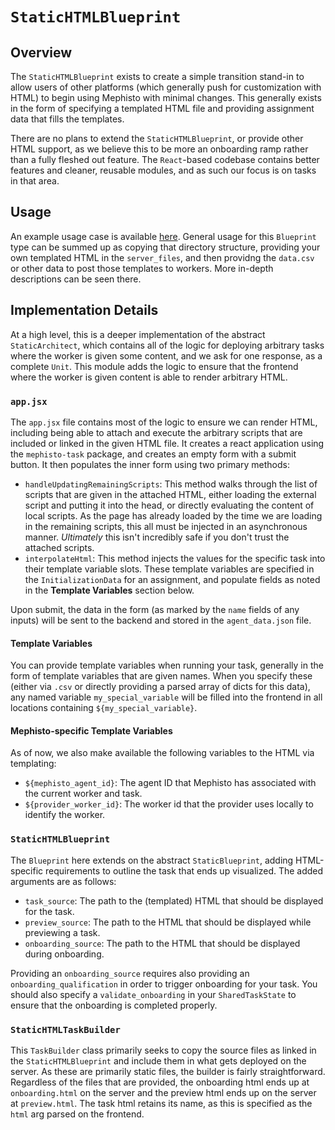# `StaticHTMLBlueprint`
## Overview
The `StaticHTMLBlueprint` exists to create a simple transition stand-in to allow users of other platforms (which generally push for customization with HTML) to begin using Mephisto with minimal changes. This generally exists in the form of specifying a templated HTML file and providing assignment data that fills the templates.

There are no plans to extend the `StaticHTMLBlueprint`, or provide other HTML support, as we believe this to be more an onboarding ramp rather than a fully fleshed out feature. The `React`-based codebase contains better features and cleaner, reusable modules, and as such our focus is on tasks in that area.

## Usage
An example usage case is available [here](https://github.com/facebookresearch/Mephisto/blob/master/mephisto/examples/simple_static_task/). General usage for this `Blueprint` type can be summed up as copying that directory structure, providing your own templated HTML in the `server_files`, and then providng the `data.csv` or other data to post those templates to workers. More in-depth descriptions can be seen there.

## Implementation Details
At a high level, this is a deeper implementation of the abstract `StaticArchitect`, which contains all of the logic for deploying arbitrary tasks where the worker is given some content, and we ask for one response, as a complete `Unit`. This module adds the logic to ensure that the frontend where the worker is given content is able to render arbitrary HTML.
### `app.jsx`
The `app.jsx` file contains most of the logic to ensure we can render HTML, including being able to attach and execute the arbitrary scripts that are included or linked in the given HTML file. It creates a react application using the `mephisto-task` package, and creates an empty form with a submit button. It then populates the inner form using two primary methods:
- `handleUpdatingRemainingScripts`: This method walks through the list of scripts that are given in the attached HTML, either loading the external script and putting it into the head, or directly evaluating the content of local scripts. As the page has already loaded by the time we are loading in the remaining scripts, this all must be injected in an asynchronous manner. _Ultimately_ this isn't incredibly safe if you don't trust the attached scripts.
- `interpolateHtml`: This method injects the values for the specific task into their template variable slots. These template variables are specified in the `InitializationData` for an assignment, and populate fields as noted in the **Template Variables** section below.

Upon submit, the data in the form (as marked by the `name` fields of any inputs) will be sent to the backend and stored in the `agent_data.json` file.

#### Template Variables
You can provide template variables when running your task, generally in the form of template variables that are given names. When you specify these (either via `.csv` or directly providing a parsed array of dicts for this data), any named variable `my_special_variable` will be filled into the frontend in all locations containing `${my_special_variable}`.
#### Mephisto-specific Template Variables
As of now, we also make available the following variables to the HTML via templating:
- `${mephisto_agent_id}`: The agent ID that Mephisto has associated with the current worker and task.
- `${provider_worker_id}`: The worker id that the provider uses locally to identify the worker.

### `StaticHTMLBlueprint`
The `Blueprint` here extends on the abstract `StaticBlueprint`, adding HTML-specific requirements to outline the task that ends up visualized. The added arguments are as follows:
- `task_source`: The path to the (templated) HTML that should be displayed for the task.
- `preview_source`: The path to the HTML that should be displayed while previewing a task.
- `onboarding_source`: The path to the HTML that should be displayed during onboarding.

Providing an `onboarding_source` requires also providing an `onboarding_qualification` in order to trigger onboarding for your task. You should also specify a `validate_onboarding` in your `SharedTaskState` to ensure that the onboarding is completed properly.

### `StaticHTMLTaskBuilder`
This `TaskBuilder` class primarily seeks to copy the source files as linked in the `StaticHTMLBlueprint` and include them in what gets deployed on the server. As these are primarily static files, the builder is fairly straightforward. Regardless of the files that are provided, the onboarding html ends up at `onboarding.html` on the server and the preview html ends up on the server at `preview.html`. The task html retains its name, as this is specified as the `html` arg parsed on the frontend.